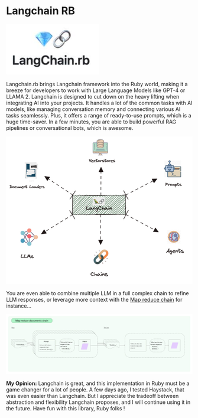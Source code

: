 # Langchain RB

<img src="../img/langchain_rb.jpeg" alt="langchain_logo" width="250"/>

Langchain.rb brings Langchain framework into the Ruby world, making it a breeze for developers to work with Large Language Models like GPT-4 or LLAMA 2. Langchain is designed to cut down on the heavy lifting when integrating AI into your projects. It handles a lot of the common tasks with AI models, like managing conversation memory and connecting various AI tasks seamlessly. Plus, it offers a range of ready-to-use prompts, which is a huge time-saver. In a few minutes, you are able to build powerful RAG pipelines or conversational bots, which is awesome.

<img src="../img/lang.png" alt="langchai_integrations" width="550"/>


You are even able to combine multiple LLM in a full complex chain to refine LLM responses, or leverage more context with the [Map reduce chain](https://python.langchain.com/docs/modules/chains/document/map_reduce) for instance...

 <img src="../img/map_reduce.jpg" alt="map_reduce" width="750"/>

**My Opinion:** Langchain is great, and this implementation in Ruby must be a game changer for a lot of people. A few days ago, I tested Haystack, that was even easier than Langchain. But I appreciate the tradeoff between abstraction and flexibility Langchain proposes, and I will continue using it in the future. Have fun with this library, Ruby folks !
